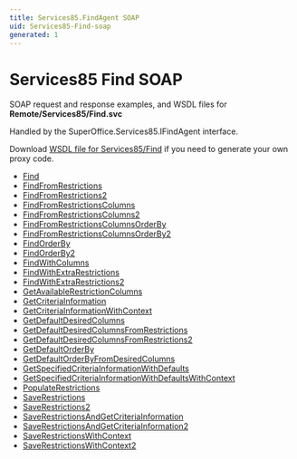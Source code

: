 ```yaml
---
title: Services85.FindAgent SOAP
uid: Services85-Find-soap
generated: 1
---
```


# Services85 Find SOAP

SOAP request and response examples, and WSDL files for **Remote/Services85/Find.svc**

Handled by the <see cref="T:SuperOffice.Services85.IFindAgent">SuperOffice.Services85.IFindAgent</see> interface.



Download [WSDL file for Services85/Find](../Services85-Find.md) if you need to generate your own proxy code.

* [Find](Find.md)
* [FindFromRestrictions](FindFromRestrictions.md)
* [FindFromRestrictions2](FindFromRestrictions2.md)
* [FindFromRestrictionsColumns](FindFromRestrictionsColumns.md)
* [FindFromRestrictionsColumns2](FindFromRestrictionsColumns2.md)
* [FindFromRestrictionsColumnsOrderBy](FindFromRestrictionsColumnsOrderBy.md)
* [FindFromRestrictionsColumnsOrderBy2](FindFromRestrictionsColumnsOrderBy2.md)
* [FindOrderBy](FindOrderBy.md)
* [FindOrderBy2](FindOrderBy2.md)
* [FindWithColumns](FindWithColumns.md)
* [FindWithExtraRestrictions](FindWithExtraRestrictions.md)
* [FindWithExtraRestrictions2](FindWithExtraRestrictions2.md)
* [GetAvailableRestrictionColumns](GetAvailableRestrictionColumns.md)
* [GetCriteriaInformation](GetCriteriaInformation.md)
* [GetCriteriaInformationWithContext](GetCriteriaInformationWithContext.md)
* [GetDefaultDesiredColumns](GetDefaultDesiredColumns.md)
* [GetDefaultDesiredColumnsFromRestrictions](GetDefaultDesiredColumnsFromRestrictions.md)
* [GetDefaultDesiredColumnsFromRestrictions2](GetDefaultDesiredColumnsFromRestrictions2.md)
* [GetDefaultOrderBy](GetDefaultOrderBy.md)
* [GetDefaultOrderByFromDesiredColumns](GetDefaultOrderByFromDesiredColumns.md)
* [GetSpecifiedCriteriaInformationWithDefaults](GetSpecifiedCriteriaInformationWithDefaults.md)
* [GetSpecifiedCriteriaInformationWithDefaultsWithContext](GetSpecifiedCriteriaInformationWithDefaultsWithContext.md)
* [PopulateRestrictions](PopulateRestrictions.md)
* [SaveRestrictions](SaveRestrictions.md)
* [SaveRestrictions2](SaveRestrictions2.md)
* [SaveRestrictionsAndGetCriteriaInformation](SaveRestrictionsAndGetCriteriaInformation.md)
* [SaveRestrictionsAndGetCriteriaInformation2](SaveRestrictionsAndGetCriteriaInformation2.md)
* [SaveRestrictionsWithContext](SaveRestrictionsWithContext.md)
* [SaveRestrictionsWithContext2](SaveRestrictionsWithContext2.md)

